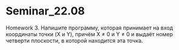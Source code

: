 # Seminar_22.08
Homework 3.
Напишите программу, которая принимает на вход
координаты точки (X и Y), причём X ≠ 0 и Y ≠ 0 и выдаёт
номер четверти плоскости, в которой находится эта
точка.